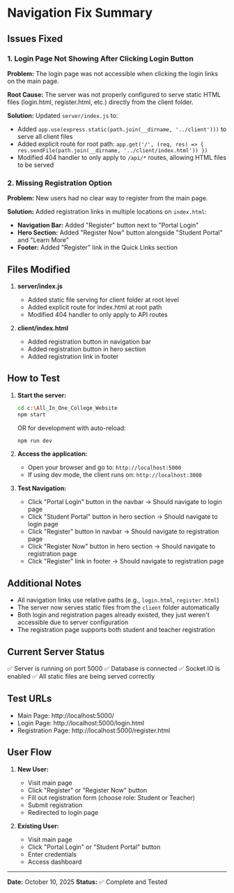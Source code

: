 # Navigation Fix Summary

## Issues Fixed

### 1. Login Page Not Showing After Clicking Login Button
**Problem:** The login page was not accessible when clicking the login links on the main page.

**Root Cause:** The server was not properly configured to serve static HTML files (login.html, register.html, etc.) directly from the client folder.

**Solution:** Updated `server/index.js` to:
- Added `app.use(express.static(path.join(__dirname, '../client')))` to serve all client files
- Added explicit route for root path: `app.get('/', (req, res) => { res.sendFile(path.join(__dirname, '../client/index.html')) })`
- Modified 404 handler to only apply to `/api/*` routes, allowing HTML files to be served

### 2. Missing Registration Option
**Problem:** New users had no clear way to register from the main page.

**Solution:** Added registration links in multiple locations on `index.html`:
- **Navigation Bar:** Added "Register" button next to "Portal Login"
- **Hero Section:** Added "Register Now" button alongside "Student Portal" and "Learn More"
- **Footer:** Added "Register" link in the Quick Links section

## Files Modified

1. **server/index.js**
   - Added static file serving for client folder at root level
   - Added explicit route for index.html at root path
   - Modified 404 handler to only apply to API routes

2. **client/index.html**
   - Added registration button in navigation bar
   - Added registration button in hero section
   - Added registration link in footer

## How to Test

1. **Start the server:**
   ```bash
   cd c:\All_In_One_College_Website
   npm start
   ```
   OR for development with auto-reload:
   ```bash
   npm run dev
   ```

2. **Access the application:**
   - Open your browser and go to: `http://localhost:5000`
   - If using dev mode, the client runs on: `http://localhost:3000`

3. **Test Navigation:**
   - Click "Portal Login" button in the navbar → Should navigate to login page
   - Click "Student Portal" button in hero section → Should navigate to login page
   - Click "Register" button in navbar → Should navigate to registration page
   - Click "Register Now" button in hero section → Should navigate to registration page
   - Click "Register" link in footer → Should navigate to registration page

## Additional Notes

- All navigation links use relative paths (e.g., `login.html`, `register.html`)
- The server now serves static files from the `client` folder automatically
- Both login and registration pages already existed, they just weren't accessible due to server configuration
- The registration page supports both student and teacher registration

## Current Server Status

✅ Server is running on port 5000
✅ Database is connected
✅ Socket.IO is enabled
✅ All static files are being served correctly

## Test URLs

- Main Page: http://localhost:5000/
- Login Page: http://localhost:5000/login.html
- Registration Page: http://localhost:5000/register.html

## User Flow

1. **New User:**
   - Visit main page
   - Click "Register" or "Register Now" button
   - Fill out registration form (choose role: Student or Teacher)
   - Submit registration
   - Redirected to login page

2. **Existing User:**
   - Visit main page
   - Click "Portal Login" or "Student Portal" button
   - Enter credentials
   - Access dashboard

---

**Date:** October 10, 2025
**Status:** ✅ Complete and Tested
